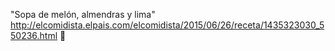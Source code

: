 "Sopa de melón, almendras y lima"	http://elcomidista.elpais.com/elcomidista/2015/06/26/receta/1435323030_550236.html਍